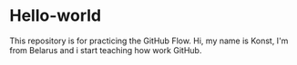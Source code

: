 # Hello-world
This repository is for practicing the GitHub Flow.
Hi, my name is Konst, I'm from Belarus and i start teaching how work GitHub.
